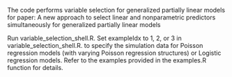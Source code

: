 The code performs variable selection for generalized partially linear models for paper: 
A new approach to select linear and nonparametric predictors simultaneously for generalized partially linear models

Run variable_selection_shell.R. 
Set exampleIdx to 1, 2, or 3 in variable_selection_shell.R. to specify the simulation data for Poisson regression models (with varying Poisson regression structures) or Logistic regression models. Refer to the examples provided in the examples.R function for details.
